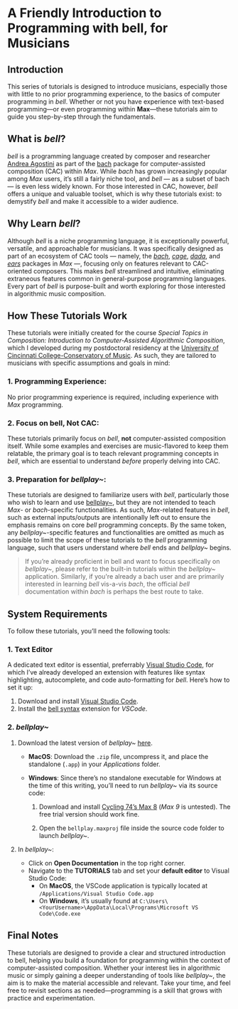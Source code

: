 # A Friendly Introduction to Programming with bell, for Musicians

## Introduction

This series of tutorials is designed to introduce musicians, especially those with little to no prior programming experience, to the basics of computer programming in _bell_. Whether or not you have experience with text-based programming—or even programming within **Max**—these tutorials aim to guide you step-by-step through the fundamentals.

## What is _bell_?

_bell_ is a programming language created by composer and researcher [Andrea Agostini](https://www.andreaagostini.eu/) as part of the [bach](https://www.bachproject.net/) package for computer-assisted composition (CAC) within _Max_. While _bach_ has grown increasingly popular among _Max_ users, it’s still a fairly niche tool, and _bell_ — as a subset of bach — is even less widely known. For those interested in CAC, however, _bell_ offers a unique and valuable toolset, which is why these tutorials exist: to demystify _bell_ and make it accessible to a wider audience.

## Why Learn _bell_?

Although _bell_ is a niche programming language, it is exceptionally powerful, versatile, and approachable for musicians. It was specifically designed as part of an ecosystem of CAC tools — namely, the _[bach](https://www.bachproject.net/)_, _[cage](https://www.bachproject.net/cage)_, _[dada](https://www.bachproject.net/dada)_, and _[ears](https://www.bachproject.net/ears)_ packages in _Max_ —, focusing only on features relevant to CAC-oriented composers. This makes _bell_ streamlined and intuitive, eliminating extraneous features common in general-purpose programming languages. Every part of _bell_ is purpose-built and worth exploring for those interested in algorithmic music composition.

## How These Tutorials Work

These tutorials were initially created for the course _Special Topics in Composition: Introduction to Computer-Assisted Algorithmic Composition_, which I developed during my postdoctoral residency at the [University of Cincinnati College-Conservatory of Music](https://ccm.uc.edu/). As such, they are tailored to musicians with specific assumptions and goals in mind:

### 1. Programming Experience:

No prior programming experience is required, including experience with _Max_ programming.

### 2. Focus on bell, Not CAC:

These tutorials primarily focus on _bell_, **not** computer-assisted composition itself. While some examples and exercises are music-flavored to keep them relatable, the primary goal is to teach relevant programming concepts in _bell_, which are essential to understand _before_ properly delving into CAC.

### 3. Preparation for _bellplay~_:

These tutorials are designed to familiarize users with _bell_, particularly those who wish to learn and use [bellplay~](https://github.com/felipetovarhenao/bellplay), but they are not intended to teach _Max_- or _bach_-specific functionalities. As such, _Max_-related features in _bell_, such as external inputs/outputs are intentionally left out to ensure the emphasis remains on core _bell_ programming concepts. By the same token, any _bellplay~_-specific features and functionalities are omitted as much as possible to limit the scope of these tutorials to the _bell_ programming language, such that users understand where _bell_ ends and _bellplay~_ begins.

> If you’re already proficient in bell and want to focus specifically on _bellplay~_, please refer to the built-in tutorials within the _bellplay~_ application. Similarly, if you're already a bach user and are primarily interested in learning _bell_ vis-a-vis _bach_, the official _bell_ documentation within _bach_ is perhaps the best route to take.

## System Requirements

To follow these tutorials, you’ll need the following tools:

### 1. Text Editor

A dedicated text editor is essential, preferrably [Visual Studio Code](https://code.visualstudio.com/), for which I’ve already developed an extension with features like syntax highlighting, autocomplete, and code auto-formatting for _bell_. Here’s how to set it up:

1. Download and install [Visual Studio Code](https://code.visualstudio.com/).
2. Install the [bell syntax](https://marketplace.visualstudio.com/items?itemName=tovarhenao.bell-syntax) extension for _VSCode_.

### 2. _bellplay~_

1. Download the latest version of _bellplay~_ [here](https://github.com/felipetovarhenao/bellplay/releases/latest).

   - **MacOS**: Download the `.zip` file, uncompress it, and place the standalone (`.app`) in your _Applications_ folder.
   - **Windows**: Since there’s no standalone executable for Windows at the time of this writing, you’ll need to run _bellplay~_ via its source code:

     1. Download and install [Cycling 74’s Max 8](https://cycling74.com/downloads/older) (_Max 9_ is untested). The free trial version should work fine.

     2. Open the `bellplay.maxproj` file inside the source code folder to launch _bellplay~_.

2. In _bellplay~_:
   - Click on **Open Documentation** in the top right corner.
   - Navigate to the **TUTORIALS** tab and set your **default editor** to Visual Studio Code:
     - On **MacOS**, the VSCode application is typically located at `/Applications/Visual Studio Code.app`
     - On **Windows**, it’s usually found at `C:\Users\<YourUsername>\AppData\Local\Programs\Microsoft VS Code\Code.exe`

## Final Notes

These tutorials are designed to provide a clear and structured introduction to bell, helping you build a foundation for programming within the context of computer-assisted composition. Whether your interest lies in algorithmic music or simply gaining a deeper understanding of tools like _bellplay~_, the aim is to make the material accessible and relevant. Take your time, and feel free to revisit sections as needed—programming is a skill that grows with practice and experimentation.
